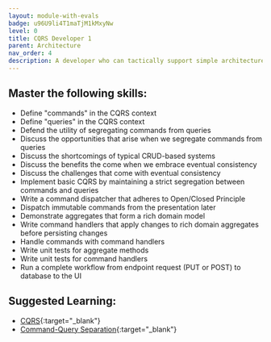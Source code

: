```yaml
---
layout: module-with-evals
badge: u96U9li4T1maTjM1kMxyNw
level: 0
title: CQRS Developer 1
parent: Architecture
nav_order: 4
description: A developer who can tactically support simple architecture influenced by Domain-Driven Design.
---
```

## Master the following skills:

- Define "commands" in the CQRS context
- Define "queries" in the CQRS context
- Defend the utility of segregating commands from queries
- Discuss the opportunities that arise when we segregate commands from queries
- Discuss the shortcomings of typical CRUD-based systems
- Discuss the benefits the come when we embrace eventual consistency
- Discuss the challenges that come with eventual consistency
- Implement basic CQRS by maintaining a strict segregation between commands and queries
- Write a command dispatcher that adheres to Open/Closed Principle
- Dispatch immutable commands from the presentation later
- Demonstrate aggregates that form a rich domain model
- Write command handlers that apply changes to rich domain aggregates before persisting changes
- Handle commands with command handlers
- Write unit tests for aggregate methods
- Write unit tests for command handlers
- Run a complete workflow from endpoint request (PUT or POST) to database to the UI

## Suggested Learning:

- [CQRS](https://cqrs.nu/){:target="\_blank"}
- [Command-Query Separation](https://en.wikipedia.org/wiki/Command%E2%80%93query_separation){:target="\_blank"}
